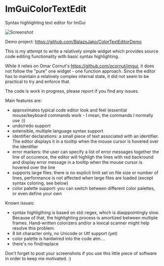 # ImGuiColorTextEdit
Syntax highlighting text editor for ImGui

![Screenshot](https://github.com/BalazsJako/ImGuiColorTextEdit/blob/master/ImGuiTextEdit.png "Screenshot")

Demo project: https://github.com/BalazsJako/ColorTextEditorDemo

This is my attempt to write a relatively simple widget which provides source code editing functionality with basic syntax highlighting.

While it relies on Omar Cornut's https://github.com/ocornut/imgui, it does not follow the "pure" one widget - one function approach. Since the editor has to maintain a relatively complex internal state, it did not seem to be practical to try and enforce that.

The code is work in progress, please report if you find any issues.

Main features are:
 - approximates typical code editor look and feel (essential mouse/keyboard commands work - I mean, the commands _I_ normally use :))
 - undo/redo support
 - extensible, multiple language syntax support
 - identifier declarations: a small piece of text associated with an identifier. The editor displays it in a tooltip when the mouse cursor is hovered over the identifier
 - error markers: the user can specify a list of error messages together the line of occurence, the editor will highligh the lines with red backround and display error message in a tooltip when the mouse cursor is hovered over the line
 - supports large files: there is no explicit limit set on file size or number of lines, performance is not affected when large files are loaded (except syntax coloring, see below)
 - color palette support: you can switch between different color palettes, or even define your own

Known issues:
 - syntax highligthing is based on std::regex, which is diasppointingly slow. Because of that, the highlighting process is amortized between multiple frames. Hand-written colorizers and/or a lexical scanner might help resolve this problem.
 - 8 bit character only, no Unicode or Utf support (yet)
 - color palette is hardwired into the code atm....
 - there's no find/replace 

Don't forget to post your screenshots if you use this little piece of software in order to keep me motivated. :)
